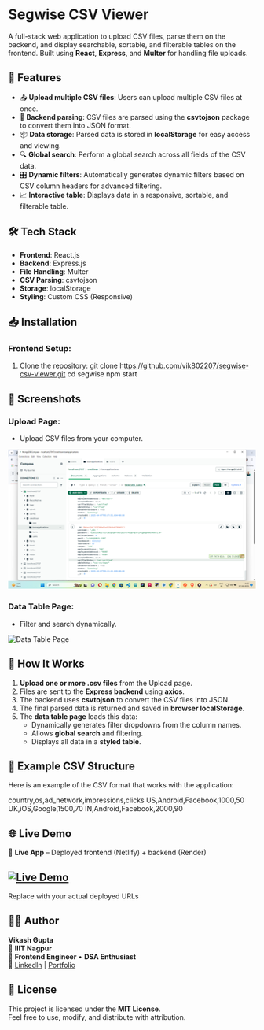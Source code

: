 # Segwise CSV Viewer

A full-stack web application to upload CSV files, parse them on the backend, and display searchable, sortable, and filterable tables on the frontend. Built using **React**, **Express**, and **Multer** for handling file uploads.

## 🚀 Features

- 📤 **Upload multiple CSV files**: Users can upload multiple CSV files at once.
- 🔁 **Backend parsing**: CSV files are parsed using the **csvtojson** package to convert them into JSON format.
- 📦 **Data storage**: Parsed data is stored in **localStorage** for easy access and viewing.
- 🔍 **Global search**: Perform a global search across all fields of the CSV data.
- 🎛️ **Dynamic filters**: Automatically generates dynamic filters based on CSV column headers for advanced filtering.
- 📈 **Interactive table**: Displays data in a responsive, sortable, and filterable table.

## 🛠️ Tech Stack

- **Frontend**: React.js
- **Backend**: Express.js
- **File Handling**: Multer
- **CSV Parsing**: csvtojson
- **Storage**: localStorage
- **Styling**: Custom CSS (Responsive)

## 📥 Installation

### Frontend Setup:

1. Clone the repository:
   git clone https://github.com/vik802207/segwise-csv-viewer.git
   cd segwise
   npm start


## 📸 Screenshots

### Upload Page:
- Upload CSV files from your computer.

![Alt text](https://github.com/vik802207/credit-loan-system/blob/master/img/Screenshot%20(338).png?raw=true)

### Data Table Page:
- Filter and search dynamically.

![Data Table Page](path-to-data-table-page-image)

## 📝 How It Works

1. **Upload one or more .csv files** from the Upload page.
2. Files are sent to the **Express backend** using **axios**.
3. The backend uses **csvtojson** to convert the CSV files into JSON.
4. The final parsed data is returned and saved in **browser localStorage**.
5. The **data table page** loads this data:
   - Dynamically generates filter dropdowns from the column names.
   - Allows **global search** and filtering.
   - Displays all data in a **styled table**.

## 🧪 Example CSV Structure

Here is an example of the CSV format that works with the application:

country,os,ad_network,impressions,clicks
US,Android,Facebook,1000,50
UK,iOS,Google,1500,70
IN,Android,Facebook,2000,90

## 🌐 Live Demo

🚀 **Live App** – Deployed frontend (Netlify) + backend (Render)  
## [![Live Demo](https://img.shields.io/badge/Live-Demo-brightgreen?style=for-the-badge)](https://magical-cat-74ec58.netlify.app/)
Replace with your actual deployed URLs

## 👨‍💻 Author

**Vikash Gupta**  
📍 **IIIT Nagpur**  
💼 **Frontend Engineer** • **DSA Enthusiast**  
🔗 [LinkedIn](#) | [Portfolio](#)  

## 🪪 License

This project is licensed under the **MIT License**.  
Feel free to use, modify, and distribute with attribution.


   
